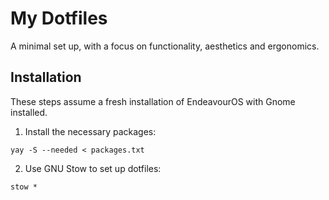 # My Dotfiles

A minimal set up, with a focus on functionality, aesthetics and ergonomics.

## Installation

These steps assume a fresh installation of EndeavourOS with Gnome installed.

1. Install the necessary packages:
```
yay -S --needed < packages.txt
```
2. Use GNU Stow to set up dotfiles:
```
stow *
```
